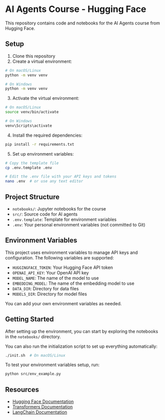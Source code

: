 # AI Agents Course - Hugging Face

This repository contains code and notebooks for the AI Agents course from Hugging Face.

## Setup

1. Clone this repository
2. Create a virtual environment:

```bash
# On macOS/Linux
python -m venv venv

# On Windows
python -m venv venv
```

3. Activate the virtual environment:

```bash
# On macOS/Linux
source venv/bin/activate

# On Windows
venv\Scripts\activate
```

4. Install the required dependencies:

```bash
pip install -r requirements.txt
```

5. Set up environment variables:

```bash
# Copy the template file
cp .env.template .env

# Edit the .env file with your API keys and tokens
nano .env  # or use any text editor
```

## Project Structure

- `notebooks/`: Jupyter notebooks for the course
- `src/`: Source code for AI agents
- `.env.template`: Template for environment variables
- `.env`: Your personal environment variables (not committed to Git)

## Environment Variables

This project uses environment variables to manage API keys and configuration. The following variables are supported:

- `HUGGINGFACE_TOKEN`: Your Hugging Face API token
- `OPENAI_API_KEY`: Your OpenAI API key
- `MODEL_NAME`: The name of the model to use
- `EMBEDDING_MODEL`: The name of the embedding model to use
- `DATA_DIR`: Directory for data files
- `MODELS_DIR`: Directory for model files

You can add your own environment variables as needed.

## Getting Started

After setting up the environment, you can start by exploring the notebooks in the `notebooks/` directory.

You can also run the initialization script to set up everything automatically:

```bash
./init.sh  # On macOS/Linux
```

To test your environment variables setup, run:

```bash
python src/env_example.py
```

## Resources

- [Hugging Face Documentation](https://huggingface.co/docs)
- [Transformers Documentation](https://huggingface.co/docs/transformers/index)
- [LangChain Documentation](https://python.langchain.com/docs/get_started/introduction) 